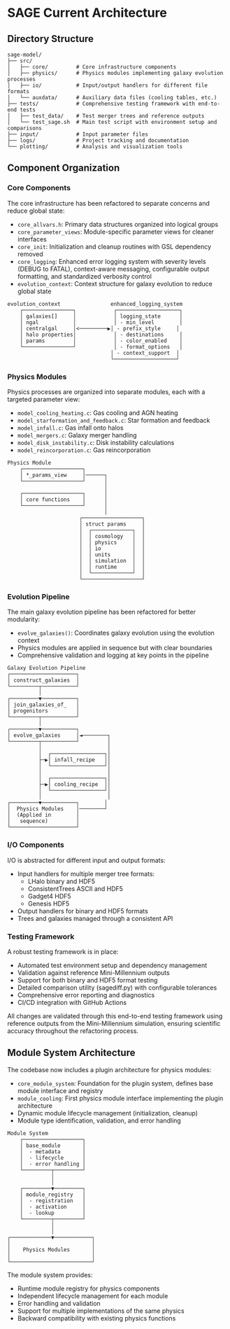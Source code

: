 <!-- Purpose: Snapshot of current codebase architecture -->
<!-- Update Rules: 
- 750-word limit! 
- Overwrite outdated content 
- Focus on active components 
- Use UML-like text diagrams
-->

# SAGE Current Architecture

## Directory Structure
```
sage-model/
├── src/
│   ├── core/         # Core infrastructure components
│   ├── physics/      # Physics modules implementing galaxy evolution processes 
│   ├── io/           # Input/output handlers for different file formats
│   └── auxdata/      # Auxiliary data files (cooling tables, etc.)
├── tests/            # Comprehensive testing framework with end-to-end tests
│   ├── test_data/    # Test merger trees and reference outputs
│   └── test_sage.sh  # Main test script with environment setup and comparisons
├── input/            # Input parameter files
├── logs/             # Project tracking and documentation
└── plotting/         # Analysis and visualization tools
```

## Component Organization

### Core Components
The core infrastructure has been refactored to separate concerns and reduce global state:
- `core_allvars.h`: Primary data structures organized into logical groups
- `core_parameter_views`: Module-specific parameter views for cleaner interfaces
- `core_init`: Initialization and cleanup routines with GSL dependency removed
- `core_logging`: Enhanced error logging system with severity levels (DEBUG to FATAL), context-aware messaging, configurable output formatting, and standardized verbosity control
- `evolution_context`: Context structure for galaxy evolution to reduce global state

```
evolution_context                enhanced_logging_system
    ┌────────────────┐            ┌────────────────────┐
    │ galaxies[]     │            │ logging_state      │
    │ ngal           │            │ - min_level        │
    │ centralgal     │<─────────▶│ - prefix_style     │
    │ halo properties│            │ - destinations     │
    │ params         │            │ - color_enabled    │
    └────────────────┘            │ - format_options   │
                                 │ - context_support  │
                                 └────────────────────┘
```

### Physics Modules
Physics processes are organized into separate modules, each with a targeted parameter view:
- `model_cooling_heating.c`: Gas cooling and AGN heating
- `model_starformation_and_feedback.c`: Star formation and feedback
- `model_infall.c`: Gas infall onto halos
- `model_mergers.c`: Galaxy merger handling
- `model_disk_instability.c`: Disk instability calculations
- `model_reincorporation.c`: Gas reincorporation

```
Physics Module
    ┌───────────────────┐
    │ *_params_view     │──────┐
    └───────────────────┘      │
                               │
    ┌───────────────────┐      │
    │ core functions    │      │
    └───────────────────┘      │
                               │
                       ┌───────────────────┐
                       │ struct params     │
                       │  ┌─────────────┐  │
                       │  │ cosmology   │  │
                       │  │ physics     │  │
                       │  │ io          │  │
                       │  │ units       │  │
                       │  │ simulation  │  │
                       │  │ runtime     │  │
                       │  └─────────────┘  │
                       └───────────────────┘
```

### Evolution Pipeline
The main galaxy evolution pipeline has been refactored for better modularity:
- `evolve_galaxies()`: Coordinates galaxy evolution using the evolution context
- Physics modules are applied in sequence but with clear boundaries
- Comprehensive validation and logging at key points in the pipeline

```
Galaxy Evolution Pipeline
┌─────────────────────┐
│ construct_galaxies  │
└─────────┬───────────┘
          │
┌─────────▼───────────┐
│ join_galaxies_of_   │
│ progenitors         │
└─────────┬───────────┘
          │
┌─────────▼───────────┐
│ evolve_galaxies     │◄────────┐
└─────────┬───────────┘         │
          │                     │
          │  ┌─────────────────┐│
          ├─▶│ infall_recipe   ││
          │  └─────────────────┘│
          │                     │
          │  ┌─────────────────┐│
          ├─▶│ cooling_recipe  ││
          │  └─────────────────┘│
          │                     │
┌─────────▼───────────┐        │
│  Physics Modules    │────────┘
│  (Applied in        │
│   sequence)         │
└─────────────────────┘
```

### I/O Components
I/O is abstracted for different input and output formats:
- Input handlers for multiple merger tree formats:
  - LHalo binary and HDF5
  - ConsistentTrees ASCII and HDF5
  - Gadget4 HDF5
  - Genesis HDF5
- Output handlers for binary and HDF5 formats
- Trees and galaxies managed through a consistent API

### Testing Framework
A robust testing framework is in place:
- Automated test environment setup and dependency management
- Validation against reference Mini-Millennium outputs
- Support for both binary and HDF5 format testing
- Detailed comparison utility (sagediff.py) with configurable tolerances
- Comprehensive error reporting and diagnostics
- CI/CD integration with GitHub Actions

All changes are validated through this end-to-end testing framework using reference outputs from the Mini-Millennium simulation, ensuring scientific accuracy throughout the refactoring process.

## Module System Architecture
The codebase now includes a plugin architecture for physics modules:
- `core_module_system`: Foundation for the plugin system, defines base module interface and registry
- `module_cooling`: First physics module interface implementing the plugin architecture
- Dynamic module lifecycle management (initialization, cleanup)
- Module type identification, validation, and error handling

```
Module System
    ┌───────────────────┐
    │ base_module       │
    │  - metadata       │
    │  - lifecycle      │
    │  - error handling │
    └─────────┬─────────┘
              │
              │
    ┌─────────▼─────────┐
    │ module_registry   │
    │  - registration   │
    │  - activation     │
    │  - lookup         │
    └─────────┬─────────┘
              │
              │
┌─────────────▼────────────┐
│                          │
│    Physics Modules       │
│                          │
└──────────────────────────┘
```

The module system provides:
- Runtime module registry for physics components
- Independent lifecycle management for each module
- Error handling and validation
- Support for multiple implementations of the same physics
- Backward compatibility with existing physics functions